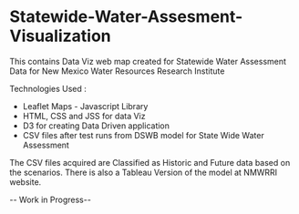 # Statewide-Water-Assesment-Visualization
This contains Data Viz web map created for Statewide Water Assessment Data for New Mexico Water Resources Research Institute

Technologies Used :
* Leaflet Maps - Javascript Library
* HTML, CSS and JSS for data Viz
* D3 for creating Data Driven application
* CSV files after test runs from DSWB model for State Wide Water Assessment

The CSV files acquired are Classified as Historic and Future data based on the scenarios. 
There is also a Tableau Version of the model at NMWRRI website.

-- Work in Progress--
